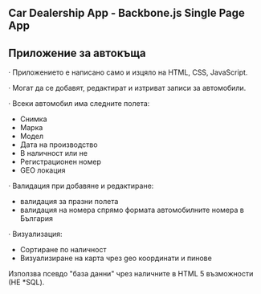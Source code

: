 Car Dealership App - Backbone.js Single Page App
------------------------------------------------

Приложение за автокъща
----------------------
 
·  Приложението е написано само и изцяло на  HTML, CSS, JavaScript.
 
·  Могат да се добавят, редактират и изтриват записи за автомобили.
 
·  Всеки автомобил има следните полета:
  - Снимка
  - Марка
  - Модел
  - Дата на производство
  - В наличност или не
  - Регистрационен номер
  - GEO локация
 
·  Валидация при добавяне и редактиране:
  - валидация за празни полета
  - валидация на номера спрямо формата автомобилните номера в България
 
·  Визуализация:
  - Сортиране по наличност
  - Визуализиране на карта чрез geo координати и пинове

Използва псевдо "база данни" чрез наличните в HTML 5 възможности (НЕ *SQL).

